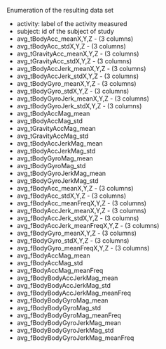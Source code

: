 Enumeration of the resulting data set
- activity: label of the activity measured
- subject: id of the subject of study
- avg_tBodyAcc_meanX,Y,Z - (3 columns)
- avg_tBodyAcc_stdX,Y,Z - (3 columns)
- avg_tGravityAcc_meanX,Y,Z - (3 columns)
- avg_tGravityAcc_stdX,Y,Z - (3 columns)
- avg_tBodyAccJerk_meanX,Y,Z - (3 columns)
- avg_tBodyAccJerk_stdX,Y,Z - (3 columns)
- avg_tBodyGyro_meanX,Y,Z - (3 columns)
- avg_tBodyGyro_stdX,Y,Z - (3 columns)
- avg_tBodyGyroJerk_meanX,Y,Z - (3 columns)
- avg_tBodyGyroJerk_stdX,Y,Z - (3 columns)
- avg_tBodyAccMag_mean
- avg_tBodyAccMag_std
- avg_tGravityAccMag_mean
- avg_tGravityAccMag_std
- avg_tBodyAccJerkMag_mean
- avg_tBodyAccJerkMag_std
- avg_tBodyGyroMag_mean
- avg_tBodyGyroMag_std
- avg_tBodyGyroJerkMag_mean
- avg_tBodyGyroJerkMag_std
- avg_fBodyAcc_meanX,Y,Z - (3 columns)
- avg_fBodyAcc_stdX,Y,Z - (3 columns)
- avg_fBodyAcc_meanFreqX,Y,Z - (3 columns)
- avg_fBodyAccJerk_meanX,Y,Z - (3 columns)
- avg_fBodyAccJerk_stdX,Y,Z - (3 columns)
- avg_fBodyAccJerk_meanFreqX,Y,Z - (3 columns)
- avg_fBodyGyro_meanX,Y,Z - (3 columns)
- avg_fBodyGyro_stdX,Y,Z - (3 columns)
- avg_fBodyGyro_meanFreqX,Y,Z - (3 columns)
- avg_fBodyAccMag_mean
- avg_fBodyAccMag_std
- avg_fBodyAccMag_meanFreq
- avg_fBodyBodyAccJerkMag_mean
- avg_fBodyBodyAccJerkMag_std
- avg_fBodyBodyAccJerkMag_meanFreq
- avg_fBodyBodyGyroMag_mean
- avg_fBodyBodyGyroMag_std
- avg_fBodyBodyGyroMag_meanFreq
- avg_fBodyBodyGyroJerkMag_mean
- avg_fBodyBodyGyroJerkMag_std
- avg_fBodyBodyGyroJerkMag_meanFreq
